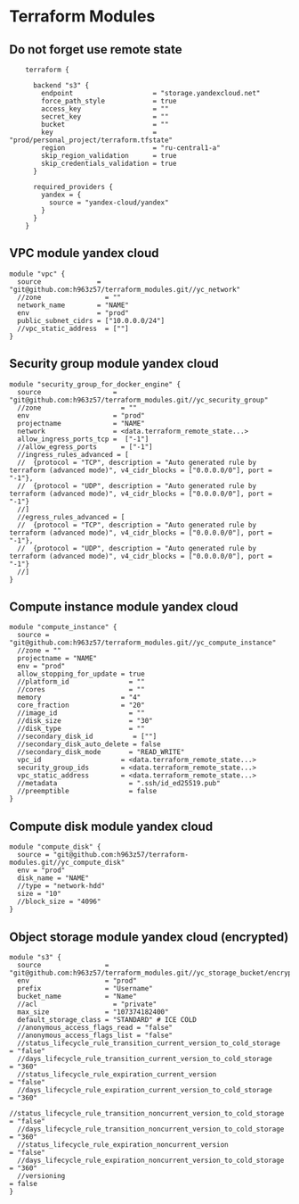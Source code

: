 # Terraform Modules

## Do not forget use remote state
        terraform {

          backend "s3" {
            endpoint                    = "storage.yandexcloud.net"
            force_path_style            = true
            access_key                  = ""
            secret_key                  = ""
            bucket                      = ""
            key                         = "prod/personal_project/terraform.tfstate"
            region                      = "ru-central1-a"
            skip_region_validation      = true
            skip_credentials_validation = true
          }

          required_providers {
            yandex = {
              source = "yandex-cloud/yandex"
            }
          }
        }

## VPC module yandex cloud
    module "vpc" {
      source              = "git@github.com:h963z57/terraform_modules.git//yc_network"
      //zone                = ""
      network_name        = "NAME"
      env                 = "prod"
      public_subnet_cidrs = ["10.0.0.0/24"]
      //vpc_static_address  = [""]
    }

## Security group module yandex cloud
    module "security_group_for_docker_engine" {
      source                  = "git@github.com:h963z57/terraform_modules.git//yc_security_group"
      //zone                    = ""
      env                     = "prod"
      projectname             = "NAME"
      network                 = <data.terraform_remote_state...>
      allow_ingress_ports_tcp =  ["-1"]
      //allow_egress_ports      = ["-1"]
      //ingress_rules_advanced = [
      //  {protocol = "TCP", description = "Auto generated rule by terraform (advanced mode)", v4_cidr_blocks = ["0.0.0.0/0"], port = "-1"},
      //  {protocol = "UDP", description = "Auto generated rule by terraform (advanced mode)", v4_cidr_blocks = ["0.0.0.0/0"], port = "-1"}
      //]
      //egress_rules_advanced = [
      //  {protocol = "TCP", description = "Auto generated rule by terraform (advanced mode)", v4_cidr_blocks = ["0.0.0.0/0"], port = "-1"},
      //  {protocol = "UDP", description = "Auto generated rule by terraform (advanced mode)", v4_cidr_blocks = ["0.0.0.0/0"], port = "-1"}
      //]
    }

## Compute instance module yandex cloud
    module "compute_instance" {
      source = "git@github.com:h963z57/terraform_modules.git//yc_compute_instance"
      //zone = ""
      projectname = "NAME"
      env = "prod"
      allow_stopping_for_update = true
      //platform_id               = ""
      //cores                     = ""
      memory                    = "4"
      core_fraction             = "20"
      //image_id                  = ""
      //disk_size                 = "30"
      //disk_type                 = ""
      //secondary_disk_id          = [""]
      //secondary_disk_auto_delete = false
      //secondary_disk_mode       = "READ_WRITE"
      vpc_id                    = <data.terraform_remote_state...>
      security_group_ids        = <data.terraform_remote_state...>
      vpc_static_address        = <data.terraform_remote_state...>
      //metadata                  = ".ssh/id_ed25519.pub"
      //preemptible               = false
    }

## Compute disk module yandex cloud
    module "compute_disk" {
      source = "git@github.com:h963z57/terraform-modules.git//yc_compute_disk"
      env = "prod"
      disk_name = "NAME"
      //type = "network-hdd"
      size = "10"
      //block_size = "4096"
    }

## Object storage module yandex cloud (encrypted)
    module "s3" {
      source                = "git@github.com:h963z57/terraform_modules.git//yc_storage_bucket/encrypted"
      env                   = "prod"
      prefix                = "Username"
      bucket_name           = "Name"
      //acl                   = "private"
      max_size              = "107374182400"
      default_storage_class = "STANDARD" # ICE COLD
      //anonymous_access_flags_read = "false"
      //anonymous_access_flags_list = "false"
      //status_lifecycle_rule_transition_current_version_to_cold_storage    = "false"
      //days_lifecycle_rule_transition_current_version_to_cold_storage      = "360"
      //status_lifecycle_rule_expiration_current_version                    = "false"
      //days_lifecycle_rule_expiration_current_version_to_cold_storage      = "360"
      //status_lifecycle_rule_transition_noncurrent_version_to_cold_storage = "false"
      //days_lifecycle_rule_transition_noncurrent_version_to_cold_storage   = "360"
      //status_lifecycle_rule_expiration_noncurrent_version                 = "false"
      //days_lifecycle_rule_expiration_noncurrent_version_to_cold_storage   = "360"
      //versioning                                                          = false
    }
